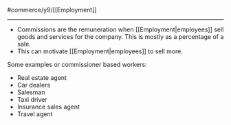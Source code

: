 #commerce/y9/[[Employment]] 

---
- Commissions are the remuneration when [[Employment|employees]] sell goods and services for the company. This is mostly as a percentage of a sale.
- This can motivate [[Employment|employees]] to sell more.

Some examples or commissioner based workers:
- Real estate agent
- Car dealers
- Salesman
- Taxi driver
- Insurance sales agent
- Travel agent